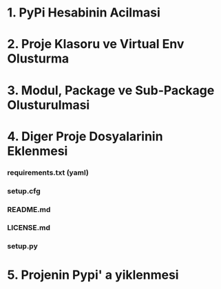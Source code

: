 # 1. PyPi Hesabinin Acilmasi

# 2. Proje Klasoru ve Virtual Env Olusturma

# 3. Modul, Package ve Sub-Package Olusturulmasi

# 4. Diger Proje Dosyalarinin Eklenmesi
### requirements.txt (yaml)
### setup.cfg
### README.md
### LICENSE.md
### setup.py

# 5. Projenin Pypi' a yiklenmesi


